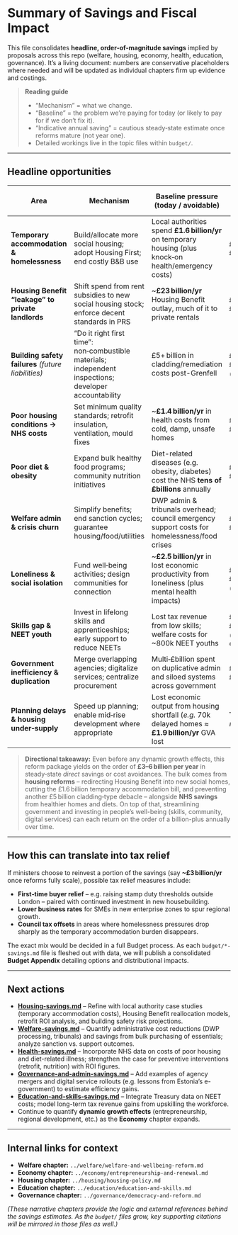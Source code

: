 # Summary of Savings and Fiscal Impact

This file consolidates **headline, order‑of‑magnitude savings** implied by proposals across this repo (welfare, housing, economy, health, education, governance). It’s a living document: numbers are conservative placeholders where needed and will be updated as individual chapters firm up evidence and costings.

> **Reading guide**  
> - “Mechanism” = what we change.  
> - “Baseline” = the problem we’re paying for today (or likely to pay for if we don’t fix it).  
> - “Indicative annual saving” = cautious steady‑state estimate once reforms mature (not year one).  
> - Detailed workings live in the topic files within `budget/`.  

---

## Headline opportunities

| Area                                   | Mechanism                                             | Baseline pressure (today / avoidable)                                              | Indicative annual saving (steady state)    | Linked detail                                  |
|----------------------------------------|-------------------------------------------------------|------------------------------------------------------------------------------------|--------------------------------------------|------------------------------------------------|
| **Temporary accommodation & homelessness** | Build/allocate more social housing; adopt Housing First; end costly B&B use | Local authorities spend **£1.6 billion/yr** on temporary housing (plus knock‑on health/emergency costs) | **£0.6–£1.0 billion/yr**                   | See **[housing-savings.md](./housing-savings.md)** |
| **Housing Benefit “leakage” to private landlords** | Shift spend from rent subsidies to new social housing stock; enforce decent standards in PRS | ~**£23 billion/yr** Housing Benefit outlay, much of it to private rentals | **£1.0–£2.0 billion/yr**                   | See **[housing-savings.md](./housing-savings.md)** |
| **Building safety failures** *(future liabilities)* | “Do it right first time”: non‑combustible materials; independent inspections; developer accountability | £5+ billion in cladding/remediation costs post-Grenfell            | **£0.3–£0.6 billion/yr** *(avoided)*       | See **[housing-savings.md](./housing-savings.md)** |
| **Poor housing conditions → NHS costs** | Set minimum quality standards; retrofit insulation, ventilation, mould fixes | ~**£1.4 billion/yr** in health costs from cold, damp, unsafe homes     | **£0.3–£0.6 billion/yr**                   | See **[health-savings.md](./health-savings.md)** |
| **Poor diet & obesity**               | Expand bulk healthy food programs; community nutrition initiatives          | Diet-related diseases (e.g. obesity, diabetes) cost the NHS **tens of £billions** annually | **£0.2–£0.4 billion/yr**                   | See **[health-savings.md](./health-savings.md)** |
| **Welfare admin & crisis churn**       | Simplify benefits; end sanction cycles; guarantee housing/food/utilities    | DWP admin & tribunals overhead; council emergency support costs for homelessness/food crises | **£0.2–£0.5 billion/yr**                   | See **[welfare-savings.md](./welfare-savings.md)** |
| **Loneliness & social isolation**      | Fund well‑being activities; design communities for connection               | ~**£2.5 billion/yr** in lost economic productivity from loneliness (plus mental health impacts) | **£0.2–£0.4 billion/yr** *(economy‑wide)*  | See **[welfare-savings.md](./welfare-savings.md)** |
| **Skills gap & NEET youth**           | Invest in lifelong skills and apprenticeships; early support to reduce NEETs | Lost tax revenue from low skills; welfare costs for ~800k NEET youths             | **£0.8–£1.5 billion/yr** *(direct + dynamic)* | See **[education-and-skills-savings.md](./education-and-skills-savings.md)** |
| **Government inefficiency & duplication** | Merge overlapping agencies; digitalize services; centralize procurement      | Multi‑£billion spent on duplicative admin and siloed systems across government    | **£0.6–£1.2 billion/yr**                   | See **[governance-and-admin-savings.md](./governance-and-admin-savings.md)** |
| **Planning delays & housing under‑supply** | Speed up planning; enable mid‑rise development where appropriate            | Lost economic output from housing shortfall (*e.g.* 70k delayed homes ≈ **£1.9 billion/yr** GVA lost | **TBD** *(likely multi‑£billion/yr)*       | See housing/economy chapters                 |

> **Directional takeaway:** Even before any dynamic growth effects, this reform package yields on the order of **£3–6 billion per year** in steady‑state *direct* savings or cost avoidances. The bulk comes from **housing reforms** – redirecting Housing Benefit into new social homes, cutting the £1.6 billion temporary accommodation bill, and preventing another £5 billion cladding‑type debacle – alongside **NHS savings** from healthier homes and diets. On top of that, streamlining government and investing in people’s well-being (skills, community, digital services) can each return on the order of a billion-plus annually over time.

---

## How this can translate into tax relief

If ministers choose to reinvest a portion of the savings (say **~£3 billion/yr** once reforms fully scale), possible tax relief measures include:

- **First‑time buyer relief** – e.g. raising stamp duty thresholds outside London – paired with continued investment in new housebuilding.  
- **Lower business rates** for SMEs in new enterprise zones to spur regional growth.  
- **Council tax offsets** in areas where homelessness pressures drop sharply as the temporary accommodation burden disappears.

The exact mix would be decided in a full Budget process. As each `budget/*-savings.md` file is fleshed out with data, we will publish a consolidated **Budget Appendix** detailing options and distributional impacts.

---

## Next actions

- **[Housing-savings.md](./housing-savings.md)** – Refine with local authority case studies (temporary accommodation costs), Housing Benefit reallocation models, retrofit ROI analysis, and building safety risk projections.  
- **[Welfare-savings.md](./welfare-savings.md)** – Quantify administrative cost reductions (DWP processing, tribunals) and savings from bulk purchasing of essentials; analyze sanction vs. support outcomes.  
- **[Health-savings.md](./health-savings.md)** – Incorporate NHS data on costs of poor housing and diet-related illness; strengthen the case for preventive interventions (retrofit, nutrition) with ROI figures.  
- **[Governance-and-admin-savings.md](./governance-and-admin-savings.md)** – Add examples of agency mergers and digital service rollouts (e.g. lessons from Estonia’s e-government) to estimate efficiency gains.  
- **[Education-and-skills-savings.md](./education-and-skills-savings.md)** – Integrate Treasury data on NEET costs; model long-term tax revenue gains from upskilling the workforce.  
- Continue to quantify **dynamic growth effects** (entrepreneurship, regional development, etc.) as the **Economy** chapter expands.

---

## Internal links for context

- **Welfare chapter:** `../welfare/welfare-and-wellbeing-reform.md`  
- **Economy chapter:** `../economy/entrepreneurship-and-renewal.md`  
- **Housing chapter:** `../housing/housing-policy.md`  
- **Education chapter:** `../education/education-and-skills.md`  
- **Governance chapter:** `../governance/democracy-and-reform.md`  

*(These narrative chapters provide the logic and external references behind the savings estimates. As the `budget/` files grow, key supporting citations will be mirrored in those files as well.)*
